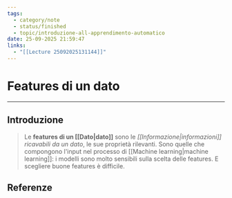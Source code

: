 ```yaml
---
tags:
  - category/note
  - status/finished
  - topic/introduzione-all-apprendimento-automatico
date: 25-09-2025 21:59:47
links:
  - "[[Lecture 25092025131144]]"
---
```

# Features di un dato
---
## Introduzione
> Le **features di un [[Dato|dato]]** sono le _[[Informazione|informazioni]] ricavabili da un dato_, le sue proprietà rilevanti. Sono quelle che compongono l'input nel processo di [[Machine learning|machine learning]]: i modelli sono molto sensibili sulla scelta delle features. E scegliere buone features è difficile.

## Referenze